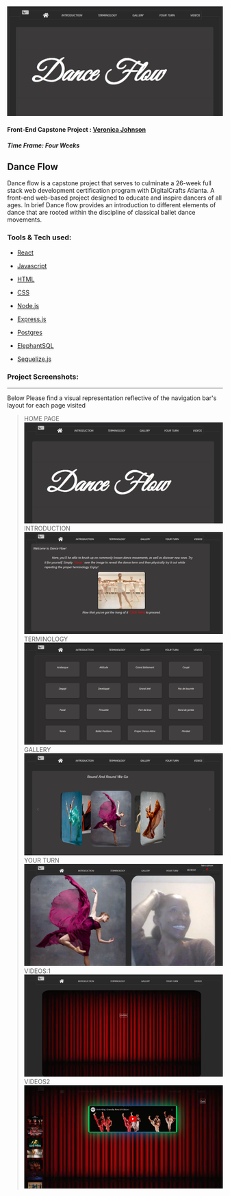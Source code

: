 ![Header Banner](https://raw.githubusercontent.com/Vjohnson222/Capstone/main/face.png)

#### Front-End Capstone Project : [Veronica Johnson](https://github.com/Vjohnson222)
##### Time Frame: Four Weeks
## Dance Flow

Dance flow is a capstone project that serves to culminate a 26-week full stack web development certification program with DigitalCrafts Atlanta. A front-end web-based project designed to educate and inspire dancers of all ages. In brief Dance flow provides an introduction to different elements of dance that are rooted within the discipline of classical ballet dance movements.

### Tools & Tech used:

-   [React](https://nodejs.org/en/)
-   [Javascript](https://www.javascript.com)
-   [HTML](https://html.com)
-   [CSS](https://www.w3schools.com/html/)
-   [Node.js](https://nodejs.org/en/)

-   [Express.js](https://expressjs.com)



-   [Postgres](https://www.postgresql.org)


-   [ElephantSQL](https://www.elephantsql.com)

-   [Sequelize.js](https://sequelize.org)
### **Project** Screenshots:
---
Below Please find a visual representation  reflective of the navigation bar's layout for each page visited 
> HOME PAGE
![result-1](https://github.com/Vjohnson222/Capstone/blob/main/face.png?raw=true)
> INTRODUCTION
![result-1](https://github.com/Vjohnson222/Capstone/blob/main/introduction.PNG?raw=true)
> TERMINOLOGY
![result-1](https://github.com/Vjohnson222/Capstone/blob/main/terminology.PNG?raw=true)
> GALLERY
![result-1](https://github.com/Vjohnson222/Capstone/blob/main/gallery.PNG?raw=true)
> YOUR TURN
![result-1](https://github.com/Vjohnson222/Capstone/blob/main/your.PNG?raw=true)
> VIDEOS:1
![result-1](https://github.com/Vjohnson222/Capstone/blob/main/video1.PNG?raw=true)
> VIDEOS2
![result-1](https://github.com/Vjohnson222/Capstone/blob/main/video2.PNG?raw=true)